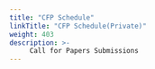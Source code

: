 ```yaml
---
title: "CFP Schedule"
linkTitle: "CFP Schedule(Private)"
weight: 403
description: >-
     Call for Papers Submissions
---
```



